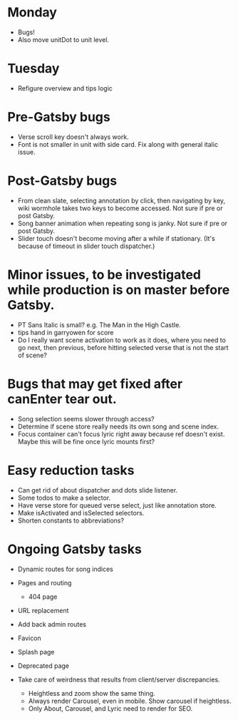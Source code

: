 # Monday
* Bugs!
* Also move unitDot to unit level.

# Tuesday
* Refigure overview and tips logic

# Pre-Gatsby bugs
* Verse scroll key doesn't always work.
* Font is not smaller in unit with side card. Fix along with general italic issue.

# Post-Gatsby bugs
* From clean slate, selecting annotation by click, then navigating by key, wiki wormhole takes two keys to become accessed. Not sure if pre or post Gatsby.
* Song banner animation when repeating song is janky. Not sure if pre or post Gatsby.
* Slider touch doesn't become moving after a while if stationary. (It's because of timeout in slider touch dispatcher.)

# Minor issues, to be investigated while production is on master before Gatsby.
* PT Sans Italic is small? e.g. The Man in the High Castle.
* tips hand in garryowen for score
* Do I really want scene activation to work as it does, where you need to go next, then previous, before hitting selected verse that is not the start of scene?

# Bugs that may get fixed after canEnter tear out.
* Song selection seems slower through access?
* Determine if scene store really needs its own song and scene index.
* Focus container can't focus lyric right away because ref doesn't exist. Maybe this will be fine once lyric mounts first?

# Easy reduction tasks
* Can get rid of about dispatcher and dots slide listener.
* Some todos to make a selector.
* Have verse store for queued verse select, just like annotation store.
* Make isActivated and isSelected selectors.
* Shorten constants to abbreviations?

# Ongoing Gatsby tasks
* Dynamic routes for song indices
* Pages and routing
    * 404 page
* URL replacement
* Add back admin routes

* Favicon
* Splash page
* Deprecated page
* Take care of weirdness that results from client/server discrepancies.
    * Heightless and zoom show the same thing.
    * Always render Carousel, even in mobile. Show carousel if heightless.
    * Only About, Carousel, and Lyric need to render for SEO.
